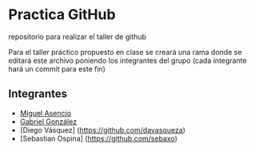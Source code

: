 # Practica GitHub
repositorio para realizar el taller de github

Para el taller práctico propuesto en clase se creará una rama donde se editará este archivo poniendo los integrantes del grupo (cada integrante hará un commit para este fin)

## Integrantes
  - [Miguel Asencio](https://github.com/maasencioh)
  - [Gabriel González](https://github.com/gggonzalezg)
  - [Diego Vásquez] (https://github.com/davasqueza)
  - [Sebastian Ospina] (https://github.com/sebaxo)
